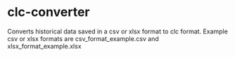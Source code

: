 # clc-converter
Converts historical data saved in a csv or xlsx format to clc format.
Example csv or xlsx formats are csv_format_example.csv and xlsx_format_example.xlsx
